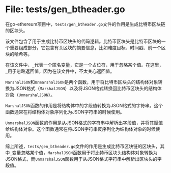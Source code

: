 # File: tests/gen_btheader.go

在go-ethereum项目中，`tests/gen_btheader.go`文件的作用是生成比特币区块链的区块头。

该文件包含了用于生成比特币区块头的代码逻辑。比特币区块头是比特币区块的一个重要组成部分，它包含有关区块的摘要信息，比如难度目标、时间戳、前一个区块的哈希等。

在该文件中，`_`代表一个匿名变量，它是一个占位符，用于忽略某个值。在这里，`_`用于忽略返回值，因为在该文件中，不太关心返回值。

`MarshalJSON`和`UnmarshalJSON`是两个函数，用于将比特币区块头的结构体对象转换为JSON格式（`MarshalJSON`）以及将JSON格式转换回比特币区块头的结构体对象（`UnmarshalJSON`）。

`MarshalJSON`函数的作用是将结构体中的字段值转换为JSON格式的字符串。这个函数通常在将结构体对象序列化为JSON字符串的时候使用。

`UnmarshalJSON`函数的作用是从JSON格式的字符串中解析出字段值，并将其赋值给结构体对象。这个函数通常在将JSON字符串反序列化为结构体对象的时候使用。

综上所述，`tests/gen_btheader.go`文件的作用是生成比特币区块链的区块头，其中`_`变量忽略某个值，`MarshalJSON`函数用于将比特币区块头结构体对象转换为JSON格式，而`UnmarshalJSON`函数用于从JSON格式字符串中解析出区块头的字段值。

